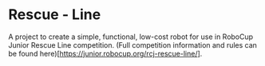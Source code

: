 # Rescue - Line

A project to create a simple, functional, low-cost robot for use in RoboCup Junior Rescue Line competition. (Full competition information and rules can be found here)[https://junior.robocup.org/rcj-rescue-line/].
